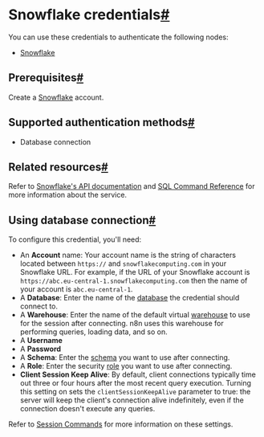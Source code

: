 [](https://github.com/n8n-io/n8n-docs/edit/main/docs/integrations/builtin/credentials/snowflake.md "Edit this page")

# Snowflake credentials[#](#snowflake-credentials "Permanent link")

You can use these credentials to authenticate the following nodes:

*   [Snowflake](../../app-nodes/n8n-nodes-base.snowflake/)

## Prerequisites[#](#prerequisites "Permanent link")

Create a [Snowflake](https://www.snowflake.com/en/) account.

## Supported authentication methods[#](#supported-authentication-methods "Permanent link")

*   Database connection

## Related resources[#](#related-resources "Permanent link")

Refer to [Snowflake's API documentation](https://docs.snowflake.com/en/api-reference) and [SQL Command Reference](https://docs.snowflake.com/en/sql-reference-commands) for more information about the service.

## Using database connection[#](#using-database-connection "Permanent link")

To configure this credential, you'll need:

*   An **Account** name: Your account name is the string of characters located between `https://` and `snowflakecomputing.com` in your Snowflake URL. For example, if the URL of your Snowflake account is `https://abc.eu-central-1.snowflakecomputing.com` then the name of your account is `abc.eu-central-1`.
*   A **Database**: Enter the name of the [database](https://docs.snowflake.com/en/sql-reference/sql/use-database) the credential should connect to.
*   A **Warehouse**: Enter the name of the default virtual [warehouse](https://docs.snowflake.com/en/sql-reference/sql/use-warehouse) to use for the session after connecting. n8n uses this warehouse for performing queries, loading data, and so on.
*   A **Username**
*   A **Password**
*   A **Schema**: Enter the [schema](https://docs.snowflake.com/en/sql-reference/sql/use-schema) you want to use after connecting.
*   A **Role**: Enter the security [role](https://docs.snowflake.com/en/sql-reference/sql/use-role) you want to use after connecting.
*   **Client Session Keep Alive**: By default, client connections typically time out three or four hours after the most recent query execution. Turning this setting on sets the `clientSessionKeepAlive` parameter to true: the server will keep the client's connection alive indefinitely, even if the connection doesn't execute any queries.

Refer to [Session Commands](https://docs.snowflake.com/en/sql-reference/commands-session) for more information on these settings.